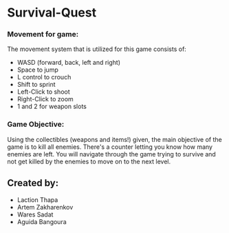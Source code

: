 # Survival-Quest
### Movement for game:

The movement system that is utilized for this game consists of:
- WASD (forward, back, left and right)
- Space to jump
- L control to crouch
- Shift to sprint
- Left-Click to shoot
- Right-Click to zoom
- 1 and 2 for weapon slots

### Game Objective: 

Using the collectibles (weapons and items!) given, the main objective of the game is to kill all enemies. There's a counter letting you know how many enemies are left. You will navigate through the game trying to survive and not get killed by the enemies to move on to the next level. 

## Created by:
- Laction Thapa
- Artem Zakharenkov
- Wares Sadat
- Aguida Bangoura
